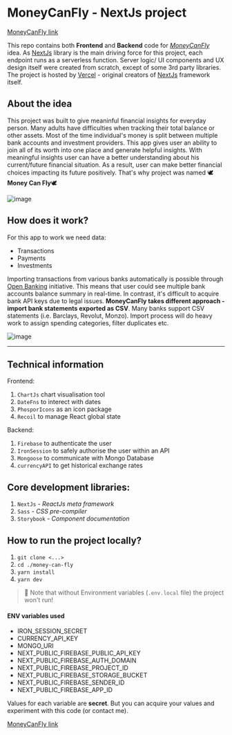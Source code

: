 # MoneyCanFly - NextJs project

[MoneyCanFly link](https://money-can-fly.vercel.app/)

This repo contains both **Frontend** and **Backend** code for [*MoneyCanFly*](https://money-can-fly.vercel.app/) idea. As [NextJs](https://nextjs.org/) library is the main driving force for this project, each endpoint runs as a serverless function. Server logic/ UI components and UX design itself were created from scratch, except of some 3rd party libraries. The project is hosted by [Vercel](https://vercel.com/) - original creators of [NextJs](https://nextjs.org/) framework itself.

## About the idea

This project was built to give meaninful financial insights for everyday person. Many adults have difficulties when tracking their total balance or other assets. Most of the time individual's money is split between multiple bank accounts and investment providers. This app gives user an ability to join all of its worth into one place and generate helpful insights. With meaningful insights user can have a better understanding about his current/future financial situation. As a result, user can make better financial choices impacting its future positively. That's why project was named 🕊️**Money Can Fly**🕊️

![image](https://user-images.githubusercontent.com/17089888/218181221-8adfe401-cd38-4f2e-904c-e31d4878049c.png)

## How does it work?

For this app to work we need data:
- Transactions
- Payments
- Investments

Importing transactions from various banks automatically is possible through [Open Banking](https://www.openbanking.org.uk/) initiative. This means that user could see multiple bank accounts balance summary in real-time. In contrast, it's difficult to acquire bank API keys due to legal issues. **MoneyCanFly takes different approach - import bank statements exported as CSV**. Many banks support CSV statements (i.e. Barclays, Revolut, Monzo). Import process will do heavy work to assign spending categories, filter duplicates etc.

![image](https://user-images.githubusercontent.com/17089888/218182250-f2c5dd27-38bf-4eec-b892-c5b86a2e5024.png)

___

## Technical information

Frontend:
1. `ChartJs` chart visualisation tool
1. `DateFns` to interect with dates
1. `PhosporIcons` as an icon package
1. `Recoil` to manage React global state

Backend: 

1. `Firebase` to authenticate the user
1. `IronSession` to safely authorise the user within an API 
1. `Mongoose` to communicate with Mongo Database
1. `currencyAPI` to get historical exchange rates

## Core development libraries:

1. `NextJs` - *ReactJs meta framework*
1. `Sass` - *CSS pre-compiler*
1. `Storybook` - *Component documentation*

## How to run the project locally?

1. `git clone <...>`
1. `cd ./money-can-fly`
1. `yarn install`
1. `yarn dev`

> 📌 Note that without Environment variables (`.env.local` file) the project won't run!

#### ENV variables used
- IRON_SESSION_SECRET
- CURRENCY_API_KEY
- MONGO_URI
- NEXT_PUBLIC_FIREBASE_PUBLIC_API_KEY
- NEXT_PUBLIC_FIREBASE_AUTH_DOMAIN
- NEXT_PUBLIC_FIREBASE_PROJECT_ID
- NEXT_PUBLIC_FIREBASE_STORAGE_BUCKET
- NEXT_PUBLIC_FIREBASE_SENDER_ID
- NEXT_PUBLIC_FIREBASE_APP_ID

Values for each variable are **secret**. But you can acquire your values and experiment with this code (or contact me).

[MoneyCanFly link](https://money-can-fly.vercel.app/)
